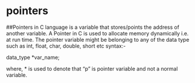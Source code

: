 # pointers
##Pointers in C language is a variable that stores/points the address of another variable. A Pointer in C is used to allocate memory dynamically i.e. at run time. The pointer variable might be belonging to any of the data type such as int, float, char, double, short etc
syntax:-

data_type *var_name; 

where, * is used to denote that “p” is pointer variable and not a normal variable.
